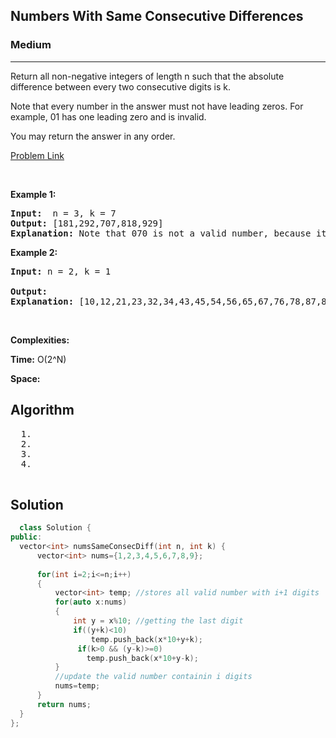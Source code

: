<h2>Numbers With Same Consecutive Differences</h2>
<h3>Medium</h3><hr>
<div><p>
  Return all non-negative integers of length n such that the absolute difference between every two consecutive digits is k.

Note that every number in the answer must not have leading zeros. For example, 01 has one leading zero and is invalid.

You may return the answer in any order.

 
</p>


[Problem Link]()

<p>&nbsp;</p>
<p><strong>Example 1:</strong></p>

      
 
<pre><strong>Input:</strong>  n = 3, k = 7
<strong>Output:</strong> [181,292,707,818,929]
<strong>Explanation:</strong> Note that 070 is not a valid number, because it has leading zeroes.
</pre>

<p><strong>Example 2:</strong></p>

<pre><strong>Input:</strong> n = 2, k = 1
     
<strong>Output:</strong> 
<strong>Explanation:</strong> [10,12,21,23,32,34,43,45,54,56,65,67,76,78,87,89,98]
</pre>

<p>&nbsp;</p>
<p><strong>Complexities:</strong></p>
<strong>Time:</strong> O(2^N)
  
<strong>Space:</strong> 
  <h2> Algorithm </h2>
 <pre>
  1. 
  2.
  3. 
  4. 
  </pre>
  <h2> Solution </h2>
  
  ``` c++ 
    class Solution {
public:
    vector<int> numsSameConsecDiff(int n, int k) {
        vector<int> nums={1,2,3,4,5,6,7,8,9};
        
        for(int i=2;i<=n;i++)
        {
            vector<int> temp; //stores all valid number with i+1 digits
            for(auto x:nums)
            {
                int y = x%10; //getting the last digit   
                if((y+k)<10)
                    temp.push_back(x*10+y+k);
                 if(k>0 && (y-k)>=0)
                   temp.push_back(x*10+y-k); 
            }
            //update the valid number containin i digits
            nums=temp;
        }
        return nums;
    }
};

  ```
</div>
